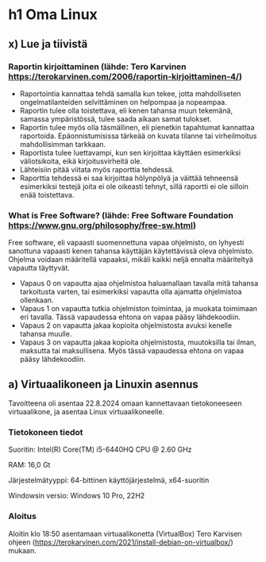 
# h1 Oma Linux

## x)  Lue ja tiivistä

### Raportin kirjoittaminen (lähde: Tero Karvinen https://terokarvinen.com/2006/raportin-kirjoittaminen-4/)

- Raportointia kannattaa tehdä samalla kun tekee, jotta mahdolliseten ongelmatilanteiden selvittäminen on helpompaa ja nopeampaa.
- Raportin tulee olla toistettava, eli kenen tahansa muun tekemänä, samassa ympäristössä, tulee saada aikaan samat tulokset.
- Raportin tulee myös olla täsmällinen, eli pienetkin tapahtumat kannattaa raportoida. Epäonnistumisissa tärkeää on kuvata tilanne tai virheilmoitus mahdollisimman tarkkaan.
- Raportista tulee luettavampi, kun sen kirjoittaa käyttäen esimerkiksi väliotsikoita, eikä kirjoitusvirheitä ole.
- Lähteisiin pitää viitata myös raporttia tehdessä.
- Raporttia tehdessä ei saa kirjoittaa hölynpölyä ja väittää tehneensä esimerkiksi testejä joita ei ole oikeasti tehnyt, sillä raportti ei ole silloin enää toistettava.

### What is Free Software? (lähde: Free Software Foundation https://www.gnu.org/philosophy/free-sw.html)

Free software, eli vapaasti suomennettuna vapaa ohjelmisto, on lyhyesti sanottuna vapaasti kenen tahansa käyttäjän käytettävissä oleva ohjelmisto. Ohjelma voidaan määritellä vapaaksi, mikäli kaikki neljä ennalta määriteltyä vapautta täyttyvät.
- Vapaus 0 on vapautta ajaa ohjelmistoa haluamallaan tavalla mitä tahansa tarkoitusta varten, tai esimerkiksi vapautta olla ajamatta ohjelmistoa ollenkaan.
- Vapaus 1 on vapautta tutkia ohjelmiston toimintaa, ja muokata toimimaan eri tavalla. Tässä vapaudessa ehtona on vapaa pääsy lähdekoodiin.
- Vapaus 2 on vapautta jakaa kopioita ohjelmistosta avuksi kenelle tahansa muulle. 
- Vapaus 3 on vapautta jakaa kopioita ohjelmistosta, muutoksilla tai ilman, maksutta tai maksullisena. Myös tässä vapaudessa ehtona on vapaa pääsy lähdekoodiin.

## a) Virtuaalikoneen ja Linuxin asennus

Tavoitteena oli asentaa 22.8.2024 omaan kannettavaan tietokoneeseen virtuaalikone, ja asentaa Linux virtuaalikoneelle. 

### Tietokoneen tiedot

Suoritin: Intel(R) Core(TM) i5-6440HQ CPU @ 2.60 GHz

RAM: 16,0 Gt

Järjestelmätyyppi: 64-bittinen käyttöjärjestelmä, x64-suoritin

Windowsin versio: Windows 10 Pro, 22H2

### Aloitus

Aloitin klo 18:50 asentamaan virtuaalikonetta (VirtualBox) Tero Karvisen ohjeen (https://terokarvinen.com/2021/install-debian-on-virtualbox/) mukaan.





















